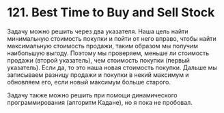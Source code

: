 # 121. Best Time to Buy and Sell Stock

Задачу можно решить через два указателя. Наша цель найти минимальную стоимость покупки и пойти от него вправо, чтобы найти максимальную стоимость продажи, таким образом мы получим наибольшую выгоду. Поэтому мы проверяем, меньше ли стоимость продажи (второй указатель), чем стоимость покупки (первый указатель). Если да, то это наша новая стоимость покупки. Дальше мы записываем разницу продажи и покупки в некий максимум и обновляем его, если новый максимум больше старого.

Задачу также можно решить при помощи динамического программирования (алгоритм Кадане), но я пока не пробовал.
